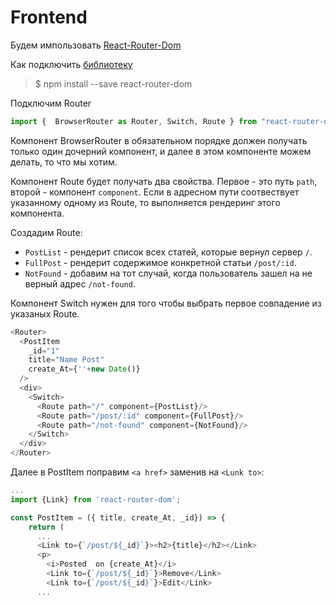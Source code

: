 # Frontend




Будем импользовать [React-Router-Dom ](https://reactrouter.com/web/guides/quick-start)

Как подключить [библиотеку](https://github.com/ReactTraining/react-router/tree/master/packages/react-router-dom)

>$ npm install --save react-router-dom

Подключим Router

```js
import {  BrowserRouter as Router, Switch, Route } from "react-router-dom";
```

Компонент BrowserRouter в обязательном порядке должен получать только один дочерний компонент, и далее в этом компоненте можем делать, то что мы хотим.

Компонент Route будет получать два свойства. Первое - это путь ```path```, второй - компонент ```component```.
Если в адресном пути соотвествует указанному одному из Route, то выполняется рендеринг этого компонента.

Создадим Route:
* ```PostList``` - рендерит список всех статей, которые вернул сервер ```/```.
* ```FullPost``` - рендерит содержимое конкретной статьи ```/post/:id```.
* ```NotFound``` - добавим на тот случай, когда пользователь зашел на не верный адрес  ```/not-found```.

Компонент Switch нужен для того чтобы выбрать первое совпадение из указаных Route.

```js
<Router>
  <PostItem
    _id="1"
    title="Name Post"
    create_At={''+new Date()}
  />
  <div>
    <Switch>
      <Route path="/" component={PostList}/>
      <Route path="/post/:id" component={FullPost}/>
      <Route path="/not-found" component={NotFound}/>
    </Switch>
  </div>
</Router>
```

Далее в PostItem поправим ```<a href>``` заменив на ```<Lunk to>```:
```js
...
import {Link} from 'react-router-dom';

const PostItem = ({ title, create_At, _id}) => {
    return (
      ...
      <Link to={`/post/${_id}`}><h2>{title}</h2></Link>
      <p>
        <i>Posted  on {create_At}</i>
        <Link to={`/post/${_id}`}>Remove</Link>
        <Link to={`/post/${_id}`}>Edit</Link>
      ...
```